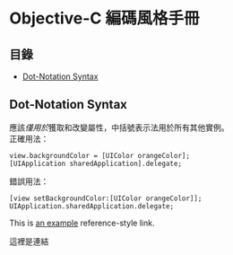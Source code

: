 # Objective-C 編碼風格手冊

## 目錄
* [Dot-Notation Syntax](#dot-notation-syntax)
  
  
  
  
  
  
  
  
  
  
  
  
  
  
  
  
  
  
  
  
  
  
  
  
  
  
## Dot-Notation Syntax
應該*僅用於*獲取和改變屬性，中括號表示法用於所有其他實例。  
正確用法：  

	view.backgroundColor = [UIColor orangeColor];
	[UIApplication sharedApplication].delegate;

錯誤用法：  

	[view setBackgroundColor:[UIColor orangeColor]]; 
	UIApplication.sharedApplication.delegate;

This is [an example][tag2] reference-style link.



























這裡是連結


































[tag2]:這裡是連結二

